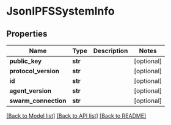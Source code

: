 # JsonIPFSSystemInfo


## Properties
Name | Type | Description | Notes
------------ | ------------- | ------------- | -------------
**public_key** | **str** |  | [optional] 
**protocol_version** | **str** |  | [optional] 
**id** | **str** |  | [optional] 
**agent_version** | **str** |  | [optional] 
**swarm_connection** | **str** |  | [optional] 

[[Back to Model list]](../README.md#documentation-for-models) [[Back to API list]](../README.md#documentation-for-api-endpoints) [[Back to README]](../README.md)


